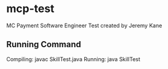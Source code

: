 # mcp-test 
MC Payment Software Engineer Test
created by Jeremy Kane

## Running Command
Compiling: javac SkillTest.java
Running:   java SkillTest
